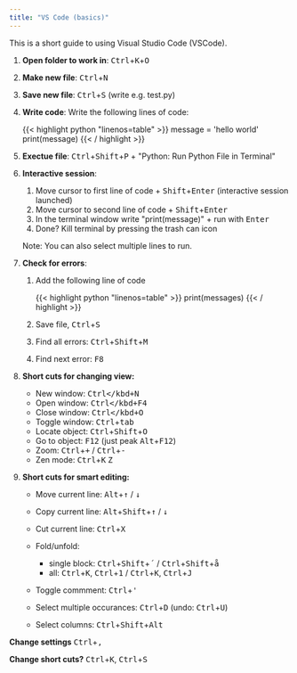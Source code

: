 ```yaml
---
title: "VS Code (basics)"
---
```


This is a short guide to using Visual Studio Code (VSCode).

1. **Open folder to work in**: <kbd>Ctrl</kbd>+<kbd>K</kbd>+<kbd>O</kbd>
2. **Make new file**: <kbd>Ctrl</kbd>+<kbd>N</kbd>
3. **Save new file**: <kbd>Ctrl</kbd>+<kbd>S</kbd> (write e.g. test.py)
4. **Write code**: Write the following lines of code:

      {{< highlight python "linenos=table" >}}
      message = 'hello world'
      print(message)
      {{< / highlight >}}

5. **Exectue file**: <kbd>Ctrl</kbd>+<kbd>Shift</kbd>+<kbd>P</kbd> + "Python: Run Python File in Terminal"
6. **Interactive session**: 
   
   1. Move cursor to first line of code + <kbd>Shift</kbd>+<kbd>Enter</kbd> (interactive session launched)
   2. Move cursor to second line of code + <kbd>Shift</kbd>+<kbd>Enter</kbd>
   3. In the terminal window write "print(message)" + run with <kbd>Enter</kbd>
   4. Done? Kill terminal by pressing the trash can icon
   
   Note: You can also select multiple lines to run.

7. **Check for errors**: 
   
   1. Add the following line of code
   
      {{< highlight python "linenos=table" >}}
      print(messages)
      {{< / highlight >}}

   2. Save file, <kbd>Ctrl</kbd>+<kbd>S</kbd>
   3. Find all errors: <kbd>Ctrl</kbd>+<kbd>Shift</kbd>+<kbd>M</kbd> 
   4. Find next error: <kbd>F8</kbd> 
   
8. **Short cuts for changing view:**
  
    * New window: <kbd>Ctrl</kbd+<kbd>N</kbd>
    * Open window: <kbd>Ctrl</kbd+<kbd>F4</kbd>
    * Close window: <kbd>Ctrl</kbd+<kbd>O</kbd>
    * Toggle window: <kbd>Ctrl</kbd>+<kbd>tab</kbd>
    * Locate object: <kbd>Ctrl</kbd>+<kbd>Shift</kbd>+<kbd>O</kbd>
    * Go to object: <kbd>F12</kbd> (just peak <kbd>Alt</kbd>+<kbd>F12</kbd>)
    * Zoom: <kbd>Ctrl</kbd>+<kbd>+</kbd> / <kbd>Ctrl</kbd>+<kbd>-</kbd>
    * Zen mode: <kbd>Ctrl</kbd>+<kbd>K</kbd> <kbd>Z</kbd> 
  
9. **Short cuts for smart editing:**

    * Move current line: <kbd>Alt</kbd>+<kbd>&uparrow;</kbd> / <kbd>&downarrow;</kbd>
    * Copy current line: <kbd>Alt</kbd>+<kbd>Shift</kbd>+<kbd>&uparrow;</kbd> / <kbd>&downarrow;</kbd>
    * Cut current line: <kbd>Ctrl</kbd>+<kbd>X</kbd>
    * Fold/unfold:
         
         * single block: <kbd>Ctrl</kbd>+<kbd>Shift</kbd>+<kbd>´</kbd>  / <kbd>Ctrl</kbd>+<kbd>Shift</kbd>+<kbd>å</kbd>
         * all: <kbd>Ctrl</kbd>+<kbd>K</kbd>, <kbd>Ctrl</kbd>+<kbd>1</kbd> / <kbd>Ctrl</kbd>+<kbd>K</kbd>, <kbd>Ctrl</kbd>+<kbd>J</kbd>
         
    * Toggle commment: <kbd>Ctrl</kbd>+<kbd>'</kbd> 
    * Select multiple occurances: <kbd>Ctrl</kbd>+<kbd>D</kbd> (undo: <kbd>Ctrl</kbd>+<kbd>U</kbd>)
    * Select columns: <kbd>Ctrl</kbd>+<kbd>Shift</kbd>+<kbd>Alt</kbd>
    
**Change settings** <kbd>Ctrl</kbd>+<kbd>,</kbd>

**Change short cuts?** <kbd>Ctrl</kbd>+<kbd>K</kbd>, <kbd>Ctrl</kbd>+<kbd>S</kbd>
